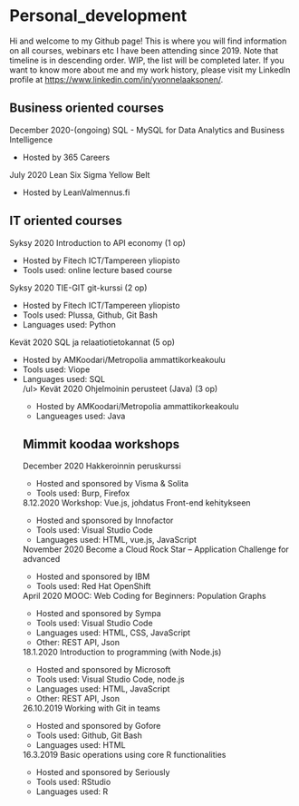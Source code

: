 # Personal_development

Hi and welcome to my Github page! This is where you will find information on all courses, webinars etc I have been attending since 2019. Note that timeline is in descending order. WIP, the list will be completed later. If you want to know more about me and my work history, please visit my LinkedIn profile at https://www.linkedin.com/in/yvonnelaaksonen/.

<H2>Business oriented courses</H2>
December 2020-(ongoing) SQL - MySQL for Data Analytics and Business Intelligence
<ul><li>Hosted by 365 Careers</li></ul>
July 2020 Lean Six Sigma Yellow Belt
<ul><li>Hosted by LeanValmennus.fi</li></ul>

<H2>IT oriented courses</H2>
Syksy 2020 Introduction to API economy (1 op)
<ul><li>Hosted by Fitech ICT/Tampereen yliopisto</li>
  <li>Tools used: online lecture based course</li></ul>
Syksy 2020 TIE-GIT git-kurssi (2 op)
  <ul><li>Hosted by Fitech ICT/Tampereen yliopisto</li>
    <li>Tools used: Plussa, Github, Git Bash</li>
    <li>Languages used: Python</li></ul>
Kevät 2020 SQL ja relaatiotietokannat (5 op)
  <ul><li>Hosted by AMKoodari/Metropolia ammattikorkeakoulu</li>
  <li>Tools used: Viope</li>
  <li>Languages used: SQL</li>/ul>
Kevät 2020 Ohjelmoinin perusteet (Java) (3 op)
  <ul><li>Hosted by AMKoodari/Metropolia ammattikorkeakoulu</li>
  <li>Langueages used: Java</li></ul>

<H2>Mimmit koodaa workshops</H2>
December 2020 Hakkeroinnin peruskurssi
<ul><li>Hosted and sponsored by Visma & Solita</li>
  <li>Tools used: Burp, Firefox</li></ul>
8.12.2020 Workshop: Vue.js, johdatus Front-end kehitykseen
<ul><li>Hosted and sponsored by Innofactor</li>
  <li>Tools used: Visual Studio Code</li>
  <li>Languages used: HTML, vue.js, JavaScript</li></ul>
November 2020 Become a Cloud Rock Star – Application Challenge for advanced
<ul><li>Hosted and sponsored by IBM</li>
  <li>Tools used: Red Hat OpenShift</li></ul>
April 2020 MOOC: Web Coding for Beginners: Population Graphs
<ul><li>Hosted and sponsored by Sympa</li>
  <li>Tools used: Visual Studio Code</li>
  <li>Languages used: HTML, CSS, JavaScript</li>
  <li>Other: REST API, Json</li></ul>
18.1.2020 Introduction to programming (with Node.js) 
  <ul><li>Hosted and sponsored by Microsoft</li>
  <li>Tools used: Visual Studio Code, node.js</li>
  <li>Languages used: HTML, JavaScript</li>
  <li>Other: REST API, Json</li></ul>
26.10.2019 Working with Git in teams
<ul><li>Hosted and sponsored by Gofore</li>
  <li>Tools used: Github, Git Bash</li>
  <li>Languages used: HTML</li></ul>
16.3.2019 Basic operations using core R functionalities
  <ul><li>Hosted and sponsored by Seriously</li>
  <li>Tools used: RStudio</li>
  <li>Languages used: R</li></ul>
